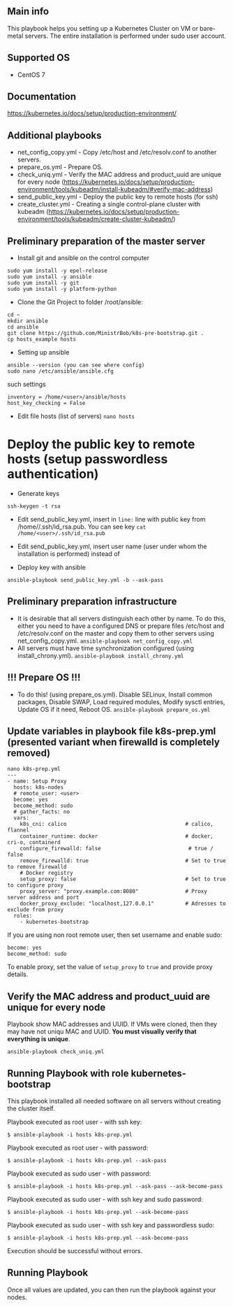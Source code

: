 ## Main info

This playbook helps you setting up a Kubernetes Cluster on VM or bare-metal servers.
The entire installation is performed under sudo user account.

## Supported OS

- CentOS 7

## Documentation

https://kubernetes.io/docs/setup/production-environment/

## Additional playbooks

- net_config_copy.yml - Copy /etc/host and /etc/resolv.conf to another servers.
- prepare_os.yml - Prepare OS.
- check_uniq.yml - Verify the MAC address and product_uuid are unique for every node (https://kubernetes.io/docs/setup/production-environment/tools/kubeadm/install-kubeadm/#verify-mac-address)
- send_public_key.yml - Deploy the public key to remote hosts (for ssh)
- create_cluster.yml - Creating a single control-plane cluster with kubeadm (https://kubernetes.io/docs/setup/production-environment/tools/kubeadm/create-cluster-kubeadm/)

## Preliminary preparation of the master server

- Install git and ansible on the control computer
```
sudo yum install -y epel-release
sudo yum install -y ansible
sudo yum install -y git
sudo yum install -y platform-python
```

- Clone the Git Project to folder /root/ansible:
```
cd ~
mkdir ansible
cd ansible
git clone https://github.com/MinistrBob/k8s-pre-bootstrap.git .
cp hosts_example hosts
```

- Setting up ansible
```
ansible --version (you can see where config)
sudo nano /etc/ansible/ansible.cfg
```

such settings
```
inventory = /home/<user>/ansible/hosts
host_key_checking = False
```

- Edit file hosts (list of servers)
```nano hosts```

# Deploy the public key to remote hosts (setup passwordless authentication)

- Generate keys
```
ssh-keygen -t rsa
```

- Edit send_public_key.yml, insert in ```line:``` line with public key from /home/<user>/.ssh/id_rsa.pub. You can see key ```cat /home/<user>/.ssh/id_rsa.pub```

- Edit send_public_key.yml, insert user name (user under whom the installation is performed) instead of <user>

- Deploy key with ansible
```
ansible-playbook send_public_key.yml -b --ask-pass
```
## Preliminary preparation infrastructure

- It is desirable that all servers distinguish each other by name. To do this, either you need to have a configured DNS or prepare files /etc/host and /etc/resolv.conf on the master and copy them to other servers using net_config_copy.yml.
```ansible-playbook net_config_copy.yml```
- All servers must have time synchronization configured (using install_chrony.yml).
```ansible-playbook install_chrony.yml```

## !!! Prepare OS !!!
- To do this! (using prepare_os.yml). Disable SELinux, Install common packages, Disable SWAP, Load required modules, Modify sysctl entries, Update OS if it need, Reboot OS.
```ansible-playbook prepare_os.yml```

## Update variables in playbook file k8s-prep.yml (presented variant when firewalld is completely removed)

```
nano k8s-prep.yml
---
- name: Setup Proxy
  hosts: k8s-nodes
  # remote_user: <user>
  become: yes
  become_method: sudo
  # gather_facts: no
  vars:
    k8s_cni: calico                                      # calico, flannel
    container_runtime: docker                            # docker, cri-o, containerd
    configure_firewalld: false                            # true / false
    remove_firewalld: true                               # Set to true to remove firewalld	
    # Docker registry
    setup_proxy: false                                   # Set to true to configure proxy
    proxy_server: "proxy.example.com:8080"               # Proxy server address and port
    docker_proxy_exclude: "localhost,127.0.0.1"          # Adresses to exclude from proxy
  roles:
    - kubernetes-bootstrap
```

If you are using non root remote user, then set username and enable sudo:
```
become: yes
become_method: sudo
```

To enable proxy, set the value of `setup_proxy` to `true` and provide proxy details.

## Verify the MAC address and product_uuid are unique for every node

Playbook show MAC addresses and UUID. If VMs were cloned, then they may have not uniqu MAC and UUID. **You must visually verify that everything is unique**.  
```
ansible-playbook check_uniq.yml
```

## Running Playbook with role kubernetes-bootstrap

This playbook installed all needed software on all servers without creating the cluster itself.  

Playbook executed as root user - with ssh key:
```
$ ansible-playbook -i hosts k8s-prep.yml
```

Playbook executed as root user - with password:
```
$ ansible-playbook -i hosts k8s-prep.yml --ask-pass
```

Playbook executed as sudo user - with password:
```
$ ansible-playbook -i hosts k8s-prep.yml --ask-pass --ask-become-pass
```

Playbook executed as sudo user - with ssh key and sudo password:
```
$ ansible-playbook -i hosts k8s-prep.yml --ask-become-pass
```

Playbook executed as sudo user - with ssh key and passwordless sudo:
```
$ ansible-playbook -i hosts k8s-prep.yml --ask-become-pass
```

Execution should be successful without errors.

## Running Playbook

Once all values are updated, you can then run the playbook against your nodes.

